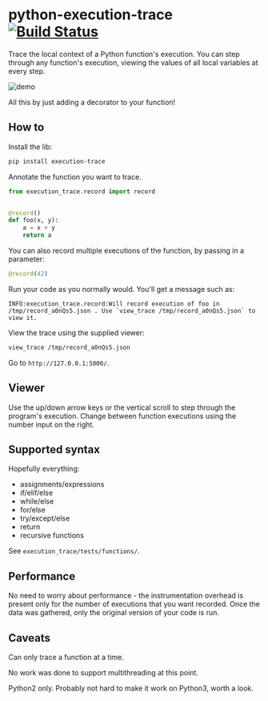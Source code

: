 # python-execution-trace [![Build Status](https://travis-ci.org/mihneadb/python-execution-trace.svg?branch=add-travis)](https://travis-ci.org/mihneadb/python-execution-trace)

Trace the local context of a Python function's execution. You can step through any function's execution,
viewing the values of all local variables at every step.

![demo](http://i.imgur.com/zdmeBt4.gif)

All this by just adding a decorator to your function!


## How to

Install the lib:

```bash
pip install execution-trace
```

Annotate the function you want to trace.

```python
from execution_trace.record import record


@record()
def foo(x, y):
    a = x + y
    return a
```

You can also record multiple executions of the function, by passing in a parameter:

```python
@record(42)
```

Run your code as you normally would. You'll get a message such as:

```
INFO:execution_trace.record:Will record execution of foo in /tmp/record_a0nQs5.json . Use `view_trace /tmp/record_a0nQs5.json` to view it.
```

View the trace using the supplied viewer:

```bash
view_trace /tmp/record_a0nQs5.json
```

Go to `http://127.0.0.1:5000/`.


## Viewer

Use the up/down arrow keys or the vertical scroll to step through the program's execution. Change
between function executions using the number input on the right.


## Supported syntax

Hopefully everything:

- assignments/expressions
- if/elif/else
- while/else
- for/else
- try/except/else
- return
- recursive functions

See `execution_trace/tests/functions/`.


## Performance

No need to worry about performance - the instrumentation overhead is present
only for the number of executions that you want recorded. Once the data was
gathered, only the original version of your code is run.


## Caveats

Can only trace a function at a time.

No work was done to support multithreading at this point.

Python2 only. Probably not hard to make it work on Python3, worth a look.
